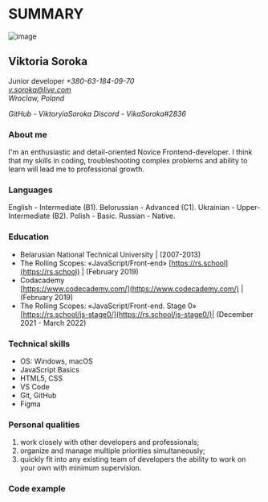 # **SUMMARY**

![image](/img/js.jpeg "JS")

## Viktoria Soroka

Junior developer
_+380-63-184-09-70_  
*v.soroka@live.com*  
_Wroclaw, Poland_

_GitHub - ViktoryiaSoroka_
_Discord - VikaSoroka#2836_

### **About me**

I'm an enthusiastic and detail-oriented Novice Frontend-developer. I think that my skills in coding, troubleshooting complex problems and ability to learn will lead me to professional growth.

### **Languages**

English - Intermediate (B1).
Belorussian - Advanced (C1).
Ukrainian - Upper-Intermediate (B2).
Polish - Basic.
Russian - Native.

### **Education**

- Belarusian National Technical University | (2007-2013)
- The Rolling Scopes: «JavaScript/Front-end»
  [https://rs.school](https://rs.school) | (February 2019)
- Codacademy  
  [https://www.codecademy.com/](https://www.codecademy.com/) | (February 2019)
- The Rolling Scopes: «JavaScript/Front-end. Stage 0»  
  [https://rs.school/js-stage0/](https://rs.school/js-stage0/)| (December 2021 - March 2022)

### **Technical skills**

- OS: Windows, macOS
- JavaScript Basics
- HTML5, CSS
- VS Code
- Git, GitHub
- Figma

### **Personal qualities**

1. work closely with other developers and professionals;
2. organize and manage multiple priorities simultaneously;
3. quickly fit into any existing team of developers the ability to work on your own with minimum supervision.

### **Code example**
